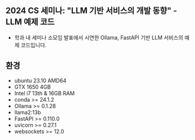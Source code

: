 ## 2024 CS 세미나: "LLM 기반 서비스의 개발 동향" - LLM 예제 코드
- 학과 내 세미나 소모임 발표에서 시연한 Ollama, FastAPI 기반 LLM 서비스의 예제 코드입니다.

## 환경
- ubuntu 23.10 AMD64
- GTX 1650 4GB
- Intel i7 13th & 16GB RAM
- conda >= 24.1.2
- Ollama >= 0.1.28
- llama2:13b
- FastAPI >= 0.110.0
- uvicorn >= 0.27.1
- websockets >= 12.0
